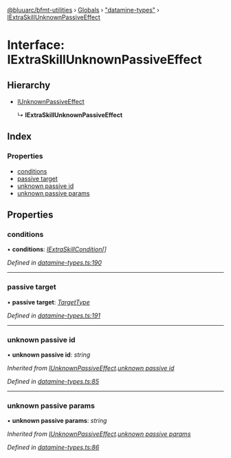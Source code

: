 [@bluuarc/bfmt-utilities](../README.md) › [Globals](../globals.md) › ["datamine-types"](../modules/_datamine_types_.md) › [IExtraSkillUnknownPassiveEffect](_datamine_types_.iextraskillunknownpassiveeffect.md)

# Interface: IExtraSkillUnknownPassiveEffect

## Hierarchy

* [IUnknownPassiveEffect](_datamine_types_.iunknownpassiveeffect.md)

  ↳ **IExtraSkillUnknownPassiveEffect**

## Index

### Properties

* [conditions](_datamine_types_.iextraskillunknownpassiveeffect.md#conditions)
* [passive target](_datamine_types_.iextraskillunknownpassiveeffect.md#passive-target)
* [unknown passive id](_datamine_types_.iextraskillunknownpassiveeffect.md#unknown-passive-id)
* [unknown passive params](_datamine_types_.iextraskillunknownpassiveeffect.md#unknown-passive-params)

## Properties

###  conditions

• **conditions**: *[IExtraSkillCondition](_datamine_types_.iextraskillcondition.md)[]*

*Defined in [datamine-types.ts:190](https://github.com/BluuArc/bfmt-utilities/blob/51a3629/src/datamine-types.ts#L190)*

___

###  passive target

• **passive target**: *[TargetType](../enums/_datamine_types_.targettype.md)*

*Defined in [datamine-types.ts:191](https://github.com/BluuArc/bfmt-utilities/blob/51a3629/src/datamine-types.ts#L191)*

___

###  unknown passive id

• **unknown passive id**: *string*

*Inherited from [IUnknownPassiveEffect](_datamine_types_.iunknownpassiveeffect.md).[unknown passive id](_datamine_types_.iunknownpassiveeffect.md#unknown-passive-id)*

*Defined in [datamine-types.ts:85](https://github.com/BluuArc/bfmt-utilities/blob/51a3629/src/datamine-types.ts#L85)*

___

###  unknown passive params

• **unknown passive params**: *string*

*Inherited from [IUnknownPassiveEffect](_datamine_types_.iunknownpassiveeffect.md).[unknown passive params](_datamine_types_.iunknownpassiveeffect.md#unknown-passive-params)*

*Defined in [datamine-types.ts:86](https://github.com/BluuArc/bfmt-utilities/blob/51a3629/src/datamine-types.ts#L86)*

